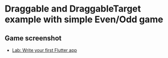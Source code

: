 # Draggable and DraggableTarget example with simple Even/Odd game

## Game screenshot

- [Lab: Write your first Flutter app](https://flutter.dev/docs/get-started/codelab)